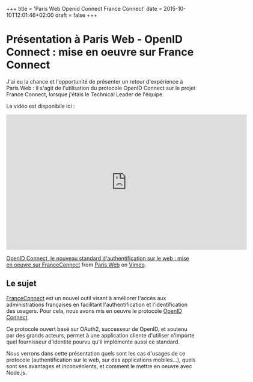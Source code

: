 +++
title = 'Paris Web Openid Connect France Connect'
date = 2015-10-10T12:01:46+02:00
draft = false
+++

# Présentation à Paris Web - OpenID Connect : mise en oeuvre sur France Connect

J'ai eu la chance et l'opportunité de présenter un retour d'expérience à Paris Web : il s'agit de l'utilisation du protocole OpenID Connect sur le projet France Connect, lorsque j'étais le Technical Leader de l'équipe.

La vidéo est disponibile ici :

<iframe src="https://player.vimeo.com/video/143169752?h=e8a06887a2" width="640" height="360" frameborder="0" allow="autoplay; fullscreen; picture-in-picture" allowfullscreen></iframe>
<p><a href="https://vimeo.com/143169752">OpenID Connect, le nouveau standard d&#039;authentification sur le web : mise en oeuvre sur FranceConnect</a> from <a href="https://vimeo.com/parisweb">Paris Web</a> on <a href="https://vimeo.com">Vimeo</a>.</p>

## Le sujet

[FranceConnect](https://franceconnect.gouv.fr/) est un nouvel outil visant à améliorer l'accès aux administrations françaises en facilitant l'authentification et l'identification des usagers. Pour cela, nous avons mis en oeuvre le protocole [OpenID Connect](https://openid.net/developers/how-connect-works/).

Ce protocole ouvert basé sur OAuth2, successeur de OpenID, et soutenu par des grands acteurs, permet à une application cliente d'utiliser n'importe quel fournisseur d'identité pourvu qu'il implémente aussi ce standard.

Nous verrons dans cette présentation quels sont les cas d'usages de ce protocole (authentification sur le web, sur des applications mobiles…), quels sont ses avantages et inconvénients, et comment le mettre en oeuvre avec Node.js.

